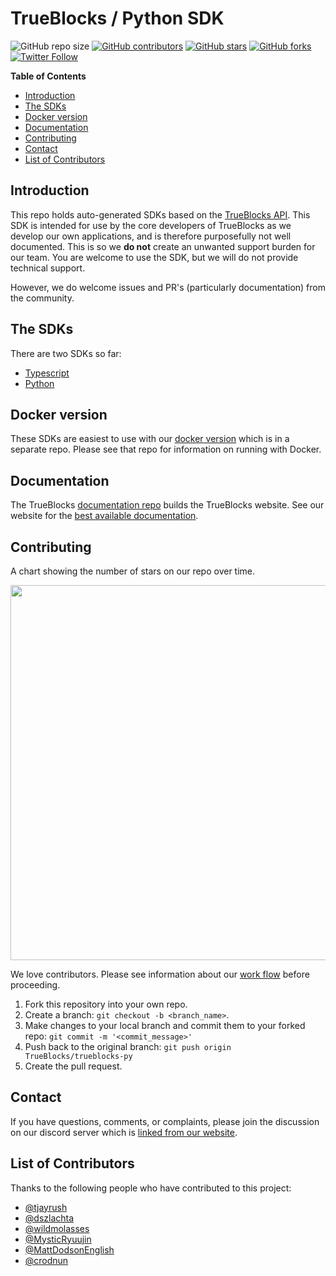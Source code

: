 <!-- markdownlint-disable MD033 MD036 MD041 -->
<h1>TrueBlocks / Python SDK</h1>

![GitHub repo size](https://img.shields.io/github/repo-size/TrueBlocks/trueblocks-py)
[![GitHub contributors](https://img.shields.io/github/contributors/TrueBlocks/trueblocks-py)](https://github.com/TrueBlocks/trueblocks-py/contributors)
[![GitHub stars](https://img.shields.io/github/stars/TrueBlocks/trueblocks-py?style%3Dsocial)](https://github.com/TrueBlocks/trueblocks-py/stargazers)
[![GitHub forks](https://img.shields.io/github/forks/TrueBlocks/trueblocks-py?style=social)](https://github.com/TrueBlocks/trueblocks-py/network/members)
[![Twitter Follow](https://img.shields.io/twitter/follow/trueblocks?style=social)](https://twitter.com/trueblocks)

**Table of Contents**

- [Introduction](#introduction)
- [The SDKs](#the-sdks)
- [Docker version](#docker-version)
- [Documentation](#documentation)
- [Contributing](#contributing)
- [Contact](#contact)
- [List of Contributors](#list-of-contributors)

## Introduction

This repo holds auto-generated SDKs based on the [TrueBlocks API](https://github.com/TrueBlocks/trueblocks-core). This SDK is intended for use by the core developers of TrueBlocks as we develop our own applications, and is therefore purposefully not well documented. This is so we **do not** create an unwanted support burden for our team. You are welcome to use the SDK, but we will do not provide technical support.

However, we do welcome issues and PR's (particularly documentation) from the community.

## The SDKs

There are two SDKs so far:

- [Typescript](./typescript/README.md)
- [Python](./python/README.md)

## Docker version

These SDKs are easiest to use with our [docker version](https://github.com/TrueBlocks/trueblocks-docker) which is in a separate repo. Please see that repo for information on running with Docker.

## Documentation

The TrueBlocks [documentation repo](https://github.com/TrueBlocks/trueblocks-docs) builds the TrueBlocks website. See our website for the [best available documentation](https://trueblocks.io/).

## Contributing

A chart showing the number of stars on our repo over time.

<img width="600px" src="https://starchart.cc/TrueBlocks/trueblocks-py.svg">

We love contributors. Please see information about our [work flow](https://github.com/TrueBlocks/trueblocks-core/blob/develop/docs/BRANCHING.md) before proceeding.

1. Fork this repository into your own repo.
2. Create a branch: `git checkout -b <branch_name>`.
3. Make changes to your local branch and commit them to your forked repo: `git commit -m '<commit_message>'`
4. Push back to the original branch: `git push origin TrueBlocks/trueblocks-py`
5. Create the pull request.

## Contact

If you have questions, comments, or complaints, please join the discussion on our discord server which is [linked from our website](https://trueblocks.io).

## List of Contributors

Thanks to the following people who have contributed to this project:

- [@tjayrush](https://github.com/tjayrush)
- [@dszlachta](https://github.com/dszlachta)
- [@wildmolasses](https://github.com/wildmolasses)
- [@MysticRyuujin](https://github.com/MysticRyuujin)
- [@MattDodsonEnglish](https://github.com/MattDodsonEnglish)
- [@crodnun](https://github.com/crodnun)

